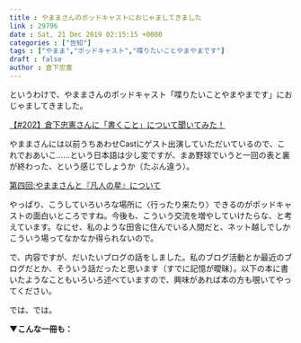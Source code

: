 ```yaml
---
title : やままさんのポッドキャストにおじゃましてきました
link : 29796
date : Sat, 21 Dec 2019 02:15:15 +0000
categories : ["告知"]
tags : ["やまま","ポッドキャスト","喋りたいことやまやまです"]
draft : false
author : 倉下忠憲
---
```


というわけで、やままさんのポッドキャスト「喋りたいことやまやまです」におじゃましてきました。

<a href="https://anchor.fm/yamayama/episodes/202-e9m2gi/a-a1679gv">【#202】倉下忠憲さんに「書くこと」について聞いてみた！</a>

やままさんには以前うちあわせCastにゲスト出演していただいているので、これでおあいこ……という日本語は少し変ですが、まあ野球でいうと一回の表と裏が終わった、という感じでしょうか（たぶん違う）。

<a href="https://anchor.fm/rashita/episodes/ep-e3nggj">第四回:やままさんと『凡人の星』について</a>

やっぱり、こうしていろいろな場所に〈行ったり来たり〉できるのがポッドキャストの面白いところですね。今後も、こういう交流を増やしていけたらな、と考えています。なにせ、私のような田舎に住んでいる人間だと、ネット越しでしかこういう場ってなかなか得られないので。

で、内容ですが、だいたいブログの話をしました。私のブログ活動とか最近のブログだとか、そういう話だったと思います（すでに記憶が曖昧）。以下の本に書いたようなこともいろいろ述べていますので、興味があれば本の方も覗いてやってください。

では、では。

<strong>▼こんな一冊も：</strong>

<p style="text-align: center;"><a href="http://www.amazon.co.jp/exec/obidos/ASIN/B00YI05M1K/rashita1000-22/ref=nosim/"target="_blank" rel="noopener" name="amazletlink"><img class="aligncenter" style="border: none;" src="https://images-fe.ssl-images-amazon.com/images/I/41qzGeKnNEL._SL160_.jpg" alt="" /></a>